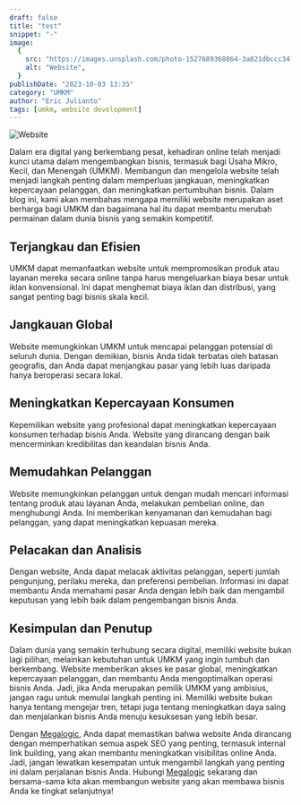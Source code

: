 ```yaml
---
draft: false
title: "test"
snippet: "-"
image:
  {
    src: "https://images.unsplash.com/photo-1527689368864-3a821dbccc34?&fit=crop&w=430&h=240",
    alt: "Website",
  }
publishDate: "2023-10-03 13:35"
category: "UMKM"
author: "Eric Julianto"
tags: [umkm, website development]
---
```


![Website](https://images.unsplash.com/photo-1527689368864-3a821dbccc34)

Dalam era digital yang berkembang pesat, kehadiran online telah menjadi kunci utama dalam mengembangkan bisnis, termasuk bagi Usaha Mikro, Kecil, dan Menengah (UMKM). Membangun dan mengelola website telah menjadi langkah penting dalam memperluas jangkauan, meningkatkan kepercayaan pelanggan, dan meningkatkan pertumbuhan bisnis. Dalam blog ini, kami akan membahas mengapa memiliki website merupakan aset berharga bagi UMKM dan bagaimana hal itu dapat membantu merubah permainan dalam dunia bisnis yang semakin kompetitif.

## Terjangkau dan Efisien

UMKM dapat memanfaatkan website untuk mempromosikan produk atau layanan mereka secara online tanpa harus mengeluarkan biaya besar untuk iklan konvensional. Ini dapat menghemat biaya iklan dan distribusi, yang sangat penting bagi bisnis skala kecil.

## Jangkauan Global

Website memungkinkan UMKM untuk mencapai pelanggan potensial di seluruh dunia. Dengan demikian, bisnis Anda tidak terbatas oleh batasan geografis, dan Anda dapat menjangkau pasar yang lebih luas daripada hanya beroperasi secara lokal.

## Meningkatkan Kepercayaan Konsumen

Kepemilikan website yang profesional dapat meningkatkan kepercayaan konsumen terhadap bisnis Anda. Website yang dirancang dengan baik mencerminkan kredibilitas dan keandalan bisnis Anda.

## Memudahkan Pelanggan

Website memungkinkan pelanggan untuk dengan mudah mencari informasi tentang produk atau layanan Anda, melakukan pembelian online, dan menghubungi Anda. Ini memberikan kenyamanan dan kemudahan bagi pelanggan, yang dapat meningkatkan kepuasan mereka.

## Pelacakan dan Analisis

Dengan website, Anda dapat melacak aktivitas pelanggan, seperti jumlah pengunjung, perilaku mereka, dan preferensi pembelian. Informasi ini dapat membantu Anda memahami pasar Anda dengan lebih baik dan mengambil keputusan yang lebih baik dalam pengembangan bisnis Anda.

## Kesimpulan dan Penutup

Dalam dunia yang semakin terhubung secara digital, memiliki website bukan lagi pilihan, melainkan kebutuhan untuk UMKM yang ingin tumbuh dan berkembang. Website memberikan akses ke pasar global, meningkatkan kepercayaan pelanggan, dan membantu Anda mengoptimalkan operasi bisnis Anda. Jadi, jika Anda merupakan pemilik UMKM yang ambisius, jangan ragu untuk memulai langkah penting ini. Memiliki website bukan hanya tentang mengejar tren, tetapi juga tentang meningkatkan daya saing dan menjalankan bisnis Anda menuju kesuksesan yang lebih besar.

Dengan <a href="/pricing" class="text-blue-500" target="_blank" >Megalogic</a>, Anda dapat memastikan bahwa website Anda dirancang dengan memperhatikan semua aspek SEO yang penting, termasuk internal link building, yang akan membantu meningkatkan visibilitas online Anda. Jadi, jangan lewatkan kesempatan untuk mengambil langkah yang penting ini dalam perjalanan bisnis Anda. Hubungi <a href="/pricing" class="text-blue-500" target="_blank" >Megalogic</a> sekarang dan bersama-sama kita akan membangun website yang akan membawa bisnis Anda ke tingkat selanjutnya!
